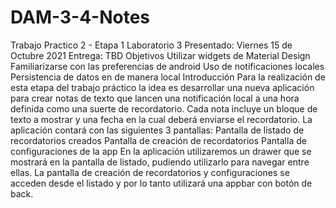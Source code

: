 # DAM-3-4-Notes
Trabajo Practico 2 - Etapa 1 Laboratorio 3  Presentado: Viernes 15 de Octubre 2021  Entrega: TBD  Objetivos Utilizar widgets de Material Design Familiarizarse con las preferencias de android Uso de notificaciones locales Persistencia de datos en de manera local Introducción Para la realización de esta etapa del trabajo práctico la idea es desarrollar una nueva aplicación para crear notas de texto que lancen una notificación local a una hora definida como una suerte de recordatorio. Cada nota incluye un bloque de texto a mostrar y una fecha en la cual deberá enviarse el recordatorio.  La aplicación contará con las siguientes 3 pantallas:  Pantalla de listado de recordatorios creados Pantalla de creación de recordatorios Pantalla de configuraciones de la app En la aplicación utilizaremos un drawer que se mostrará en la pantalla de listado, pudiendo utilizarlo para navegar entre ellas. La pantalla de creación de recordatorios y configuraciones se acceden desde el listado y por lo tanto utilizará una appbar con botón de back.
